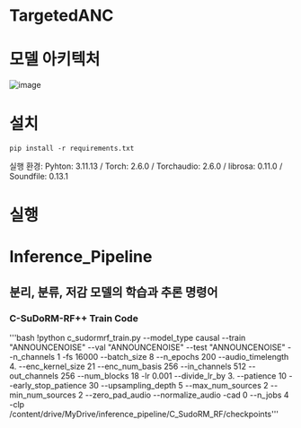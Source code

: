 # TargetedANC



# 모델 아키텍처
![image](https://github.com/user-attachments/assets/4b1b942b-d494-4a87-baa0-9376238e0d46)

# 설치
```
pip install -r requirements.txt
```

실행 환경: Pyhton: 3.11.13 / Torch: 2.6.0 / Torchaudio: 2.6.0 / librosa: 0.11.0 / Soundfile: 0.13.1

# 실행



# Inference_Pipeline
## 분리, 분류, 저감 모델의 학습과 추론 명령어

### C-SuDoRM-RF++ Train Code
'''bash
!python c_sudormrf_train.py --model_type causal --train "ANNOUNCENOISE" --val "ANNOUNCENOISE" --test "ANNOUNCENOISE" --n_channels 1 -fs 16000 --batch_size 8 --n_epochs 200 --audio_timelength 4. --enc_kernel_size 21 --enc_num_basis 256 --in_channels 512 --out_channels 256 --num_blocks 18 -lr 0.001 --divide_lr_by 3. --patience 10 --early_stop_patience 30 --upsampling_depth 5 --max_num_sources 2 --min_num_sources 2 --zero_pad_audio --normalize_audio -cad 0 --n_jobs 4 -clp /content/drive/MyDrive/inference_pipeline/C_SudoRM_RF/checkpoints'''
